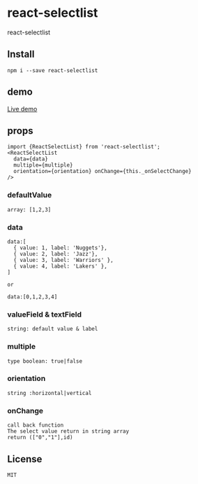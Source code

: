 # react-selectlist
react-selectlist

## Install
```
npm i --save react-selectlist

```

## demo
[Live demo](http://skycloud1030.github.io/react-selectlist/html/checkbox.html)

## props
```
import {ReactSelectList} from 'react-selectlist';
<ReactSelectList
  data={data}
  multiple={multiple}
  orientation={orientation} onChange={this._onSelectChange}
/>

```

### defaultValue
```
array: [1,2,3]

```
### data
```
data:[
  { value: 1, label: 'Nuggets'},
  { value: 2, label: 'Jazz'},
  { value: 3, label: 'Warriors' },
  { value: 4, label: 'Lakers' },
]

or

data:[0,1,2,3,4]

```

### valueField & textField
```
string: default value & label

```

### multiple
```
type boolean: true|false

```

### orientation
```
string :horizontal|vertical

```

### onChange
```
call back function
The select value return in string array
return (["0","1"],id)

```

## License

```
MIT
```
